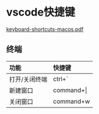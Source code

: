 # vscode快捷键

[keyboard-shortcuts-macos.pdf](./keyboard-shortcuts-macos.pdf)

## 终端

|功能|快捷键|
|:--|:--|
|打开/关闭终端|ctrl+`|
|新建窗口|command+\|
|关闭窗口|command+w|
